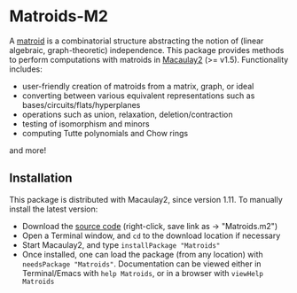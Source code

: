 # Matroids-M2
A [matroid](https://en.wikipedia.org/wiki/Matroid) is a combinatorial structure abstracting the notion of (linear algebraic, graph-theoretic) independence. This package provides methods to perform computations with matroids in [Macaulay2](https://faculty.math.illinois.edu/Macaulay2/) (>= v1.5). Functionality includes:
- user-friendly creation of matroids from a matrix, graph, or ideal 
- converting between various equivalent representations such as bases/circuits/flats/hyperplanes 
- operations such as union, relaxation, deletion/contraction 
- testing of isomorphism and minors 
- computing Tutte polynomials and Chow rings

and more!

## Installation
This package is distributed with Macaulay2, since version 1.11. To manually install the latest version: 

- Download the [source code](https://raw.githubusercontent.com/jchen419/Matroids-M2/master/Matroids.m2) (right-click, save link as -> "Matroids.m2")
- Open a Terminal window, and `cd` to the download location if necessary
- Start Macaulay2, and type `installPackage "Matroids"`
- Once installed, one can load the package (from any location) with `needsPackage "Matroids"`. Documentation can be viewed either in Terminal/Emacs with `help Matroids`, or in a browser with `viewHelp Matroids`
